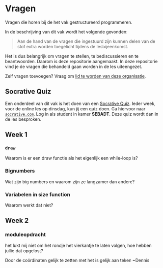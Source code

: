 # Vragen
Vragen die horen bij de het vak gestructureerd programmeren.

In de beschrijving van dit vak wordt het volgende gevonden:

> Aan de hand van de vragen die ingestuurd zijn kunnen delen van de stof extra worden toegelicht tijdens de lesbijeenkomst.

Het is dus belangrijk om vragen te stellen, te bediscussieren en te beantwoorden. Daarom is deze repositorie aangemaakt. In deze repositorie vind je de vragen die behandeld gaan worden in de les uiteengezet. 

Zelf vragen toevoegen? Vraag om [lid te worden van deze organisatie](https://github.com/seba-dt-2019/vragen/issues/new?title=Mag+ik+lid+worden&template=becoming_a_member.md).

## Socrative Quiz
Een onderdeel van dit vak is het doen van een [Socrative Quiz][socrative]. Ieder week, voor de online les op dinsdag, kun jij een quiz doen. Ga hiervoor naar [`socrative.com`][socrative]. Log in als student in kamer **SEBADT**. Deze quiz wordt dan in de les besproken.

## Week 1
### `draw`
Waarom is er een draw functie als het eigenlijk een while-loop is?

### Bignumbers
Wat zijn big numbers en waarom zijn ze langzamer dan andere?

### Variabelen in size function
Waarom werkt dat niet?

## Week 2

### moduleopdracht
het lukt mij niet om het rondje het vierkantje te laten volgen, hoe hebben jullie dat opgelost?
  
  Door de coördinaten gelijk te zetten met het is gelijk aan teken  ~Dennis 


[socrative]: https://socrative.com
